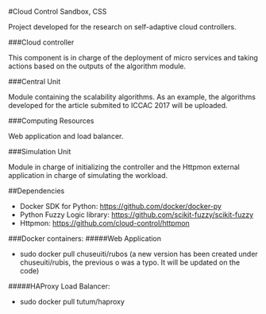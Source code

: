 #Cloud Control Sandbox, CSS

Project developed for the research on self-adaptive cloud controllers. 

###Cloud controller      

This component is in charge of the deployment of micro services and taking actions based on the outputs of the algorithm module. 

###Central Unit       

Module containing the scalability algorithms. As an example, the algorithms developed for the article submited to ICCAC 2017 will be uploaded. 

###Computing Resources       

Web application and load balancer. 
 
###Simulation Unit      

Module in charge of initializing the controller and the Httpmon external application in charge of simulating the workload.

##Dependencies

- Docker SDK for Python: https://github.com/docker/docker-py
- Python Fuzzy Logic library: https://github.com/scikit-fuzzy/scikit-fuzzy
- Httpmon: https://github.com/cloud-control/httpmon

###Docker containers:
#####Web Application
- sudo docker pull chuseuiti/rubos 
(a new version has been created under chuseuiti/rubis, the previous o was a typo. It will be updated on the code)

#####HAProxy Load Balancer:

- sudo docker pull tutum/haproxy
